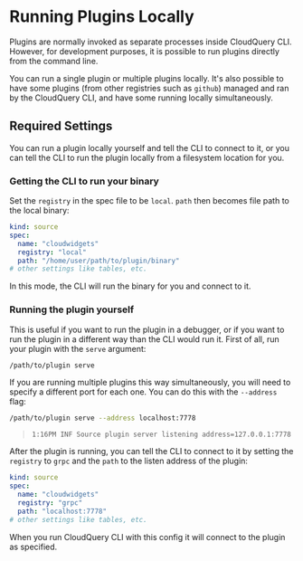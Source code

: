 # Running Plugins Locally

Plugins are normally invoked as separate processes inside CloudQuery CLI. However, for development purposes, it is possible to run plugins directly from the command line.

You can run a single plugin or multiple plugins locally. It's also possible to have some plugins (from other registries such as `github`) managed and ran by the CloudQuery CLI, and have some running locally simultaneously. 

## Required Settings

You can run a plugin locally yourself and tell the CLI to connect to it, or you can tell the CLI to run the plugin locally from a filesystem location for you.

### Getting the CLI to run your binary

Set the `registry` in the spec file to be `local`. `path` then becomes file path to the local binary:

```yaml
kind: source
spec:
  name: "cloudwidgets"
  registry: "local"
  path: "/home/user/path/to/plugin/binary"
# other settings like tables, etc.
```

In this mode, the CLI will run the binary for you and connect to it.

### Running the plugin yourself

This is useful if you want to run the plugin in a debugger, or if you want to run the plugin in a different way than the CLI would run it.
First of all, run your plugin with the `serve` argument:

```bash
/path/to/plugin serve
```

If you are running multiple plugins this way simultaneously, you will need to specify a different port for each one. You can do this with the `--address` flag:

```bash
/path/to/plugin serve --address localhost:7778
```

> `1:16PM INF Source plugin server listening address=127.0.0.1:7778`

After the plugin is running, you can tell the CLI to connect to it by setting the `registry` to `grpc` and the `path` to the listen address of the plugin:

```yaml
kind: source
spec:
  name: "cloudwidgets"
  registry: "grpc"
  path: "localhost:7778"
# other settings like tables, etc.
```

When you run CloudQuery CLI with this config it will connect to the plugin as specified.
